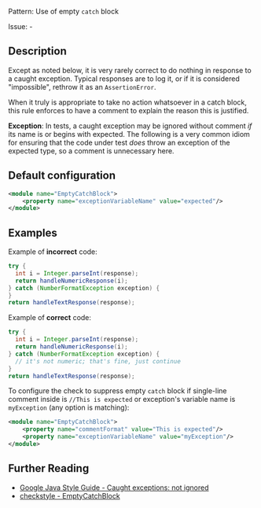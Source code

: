 Pattern: Use of empty `catch` block

Issue: -

## Description

Except as noted below, it is very rarely correct to do nothing in response to a caught exception. Typical responses are to log it, or if it is considered "impossible", rethrow it as an `AssertionError`.

When it truly is appropriate to take no action whatsoever in a catch block, this rule enforces to have a comment to explain the reason this is justified.

**Exception**: In tests, a caught exception may be ignored without comment _if_ its name is or begins with expected. The following is a very common idiom for ensuring that the code under test _does_ throw an exception of the expected type, so a comment is unnecessary here.

## Default configuration

```xml
<module name="EmptyCatchBlock">
    <property name="exceptionVariableName" value="expected"/>
</module>
```

## Examples

Example of **incorrect** code:

```java
try {
  int i = Integer.parseInt(response);
  return handleNumericResponse(i);
} catch (NumberFormatException exception) {
}
return handleTextResponse(response);
```

Example of **correct** code:

```java
try {
  int i = Integer.parseInt(response);
  return handleNumericResponse(i);
} catch (NumberFormatException exception) {
  // it's not numeric; that's fine, just continue
}
return handleTextResponse(response);
```        


To configure the check to suppress empty `catch` block if single-line comment inside is `//This is expected` or exception's variable name is `myException` (any option is matching): 


```xml
<module name="EmptyCatchBlock">
    <property name="commentFormat" value="This is expected"/>
    <property name="exceptionVariableName" value="myException"/>
</module>
```

## Further Reading

* [Google Java Style Guide - Caught exceptions: not ignored](https://google.github.io/styleguide/javaguide.html#s6.2-caught-exceptions)
* [checkstyle - EmptyCatchBlock](http://checkstyle.sourceforge.net/config_blocks.html#EmptyCatchBlock)
